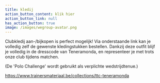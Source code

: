 ```yaml
---
title: kledij
action_button_content: klik hier
action_button_link: null
has_action_button: true
image: /images/wegroup-avatar.png
---
```

C﻿lubkledij aan-/bijkopen is perfect mogelijk! Via onderstaande link kan je volledig zelf de gewenste kledingstukken bestellen. Dankzij deze outfit blijf je volledig in de dresscode van Teneramonda, en representeer je met trots onze club tijdens matchen. 

(﻿De 'Polo Challenge' wordt gebruikt als verplichte wedstrijdtenue.)

https://www.trainersmateriaal.be/collections/ttc-teneramonda